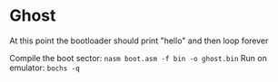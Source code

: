 # Ghost

At this point the bootloader should print "hello" and then loop forever

Compile the boot sector: `nasm boot.asm -f bin -o ghost.bin`
Run on emulator: `bochs -q`
